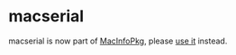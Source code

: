 macserial
=========

macserial is now part of [MacInfoPkg](https://github.com/acidanthera/MacInfoPkg), please [use it](https://github.com/acidanthera/MacInfoPkg/releases) instead.
